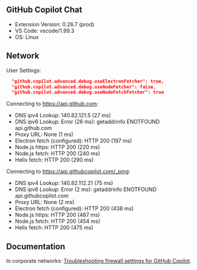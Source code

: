 ## GitHub Copilot Chat

- Extension Version: 0.26.7 (prod)
- VS Code: vscode/1.99.3
- OS: Linux

## Network

User Settings:
```json
  "github.copilot.advanced.debug.useElectronFetcher": true,
  "github.copilot.advanced.debug.useNodeFetcher": false,
  "github.copilot.advanced.debug.useNodeFetchFetcher": true
```

Connecting to https://api.github.com:
- DNS ipv4 Lookup: 140.82.121.5 (27 ms)
- DNS ipv6 Lookup: Error (26 ms): getaddrinfo ENOTFOUND api.github.com
- Proxy URL: None (1 ms)
- Electron fetch (configured): HTTP 200 (197 ms)
- Node.js https: HTTP 200 (220 ms)
- Node.js fetch: HTTP 200 (240 ms)
- Helix fetch: HTTP 200 (290 ms)

Connecting to https://api.githubcopilot.com/_ping:
- DNS ipv4 Lookup: 140.82.112.21 (75 ms)
- DNS ipv6 Lookup: Error (2 ms): getaddrinfo ENOTFOUND api.githubcopilot.com
- Proxy URL: None (2 ms)
- Electron fetch (configured): HTTP 200 (438 ms)
- Node.js https: HTTP 200 (487 ms)
- Node.js fetch: HTTP 200 (454 ms)
- Helix fetch: HTTP 200 (475 ms)

## Documentation

In corporate networks: [Troubleshooting firewall settings for GitHub Copilot](https://docs.github.com/en/copilot/troubleshooting-github-copilot/troubleshooting-firewall-settings-for-github-copilot).